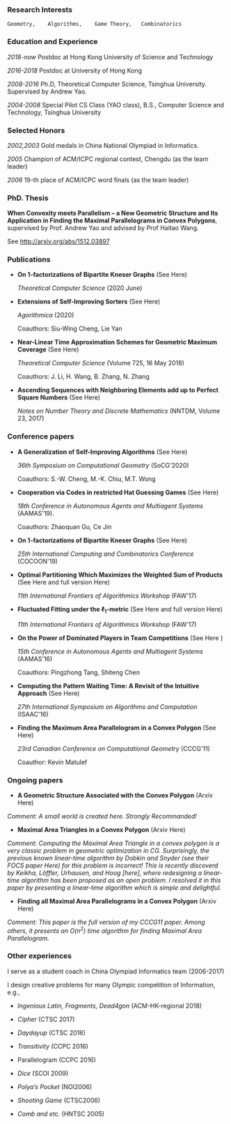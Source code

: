 
### Research Interests
    Geometry,    Algorithms,    Game Theory,   Combinatorics

### Education and Experience

*2018-now*           Postdoc at Hong Kong University of Science and Technology

*2016-2018*          Postdoc at University of Hong Kong

*2008-2016*          Ph.D, Theoretical Computer Science, Tsinghua University.  Supervised by Andrew Yao.

*2004-2008*          Special Pilot CS Class (YAO class), B.S., Computer Science and Technology, Tsinghua University

### Selected Honors

*2002,2003*         Gold medals in China National Olympiad in Informatics.

*2005*                   Champion of ACM/ICPC regional contest, Chengdu (as the team leader)

*2006*                   19-th place of ACM/ICPC word finals (as the team leader)

### PhD. Thesis
**When Convexity meets Parallelism – a New Geometric Structure and Its Application in Finding the Maximal Parallelograms in Convex Polygons**,
supervised by Prof. Andrew Yao and advised by Prof Haitao Wang.

See http://arxiv.org/abs/1512.03897

### Publications

- **On 1-factorizations of Bipartite Kneser Graphs**  (See Here)

  *Theoretical Computer Science* (2020 June)

- **Extensions of Self-Improving Sorters** (See Here)

  *Agorithmica* (2020)

  Coauthors: Siu-Wing Cheng, Lie Yan

- **Near-Linear Time Approximation Schemes for Geometric Maximum Coverage** (See Here)

  *Theoretical Computer Science*  (Volume 725, 16 May 2018)

  Coauthors: J. Li, H. Wang, B. Zhang, N. Zhang

- **Ascending Sequences with Neighboring Elements add up to Perfect Square Numbers**  (See Here)

  *Notes on Number Theory and Discrete Mathematics*  (NNTDM, Volume 23, 2017)
  
  
### Conference papers

- **A Generalization of Self-Improving Algorithms** (See Here)

  *36th Symposium on Computational Geometry* (SoCG'2020)

  Coauthors: S.-W. Cheng, M.-K. Chiu, M.T. Wong 

- **Cooperation via Codes in restricted Hat Guessing Games** (See Here)

  *18th Conference in Autonomous Agents and Multiagent Systems* (AAMAS'19). 

  Coauthors: Zhaoquan Gu, Ce Jin

- **On 1-factorizations of Bipartite Kneser Graphs**  (See Here)

  *25th International Computing and Combinatorics Conference* (COCOON'19)

- **Optimal Partitioning Which Maximizes the Weighted Sum of Products** (See Here and full version Here)
 
  *11th International Frontiers of Algorithmics Workshop* (FAW'17)

- **Fluctuated Fitting under the $\ell_1$-metric** (See Here and full version Here)

  *11th  International Frontiers of Algorithmics Workshop* (FAW'17)

- **On the Power of Dominated Players in Team Competitions** (See Here )
  
  *15th Conference in Autonomous Agents and Multiagent Systems* (AAMAS'16)
  
  Coauthors: Pingzhong Tang, Shiteng Chen

- **Computing the Pattern Waiting Time: A Revisit of the Intuitive Approach** (See Here)

  *27th International Symposium on Algorithms and Computation* (ISAAC'16)

- **Finding the Maximum Area Parallelogram in a Convex Polygon** (See Here)

  *23rd Canadian Conference on Computational Geometry* (CCCG'11)

  Coauthor: Kevin Matulef
  

### Ongoing papers

- **A Geometric Structure Associated with the Convex Polygon**  (Arxiv Here)

*Comment: A small world is created here. Strongly Recommanded!*

- **Maximal Area Triangles in a Convex Polygon** (Arxiv Here)

*Comment: Computing the Maximal Area Triangle in a convex polygon is a very classic problem in geometric optimization in CG. Surprisingly, the previous known linear-time algorithm by Dobkin and Snyder (see their FOCS paper Here) for this problem is incorrect! This is recently discoverd by Keikha, Löffler, Urhausen, and Hoog [here], where redesigning a linear-time algorithm has been proposed as an open problem. I resolved it in this paper by presenting a linear-time algorithm which is simple and delightful.*

- **Finding all Maximal Area Parallelograms in a Convex Polygon**  (Arxiv Here)

*Comment: This paper is the full version of my CCCG11 paper.
Among others, it presents an $O(n^2)$ time algorithm for finding Maximal Area Parallelogram.*

### Other experiences

I serve as a student coach in China Olympiad Informatics team (2006-2017)

I design creative problems for many Olympic competition of Information, e.g.,

- *Ingenious Latin, Fragments, Dead4gon*          (ACM-HK-regional 2018)

- *Cipher*            (CTSC 2017)           

- *Daydayup*          (CTSC 2016)

- *Transitivity*      (CCPC 2016)

- Parallelogram       (CCPC 2016)

- *Dice*              (SCOI 2009)  

- *Polya’s Pocket*    (NOI2006)

- *Shooting Game*     (CTSC2006) 

- *Comb and etc.*     (HNTSC 2005)
                          
